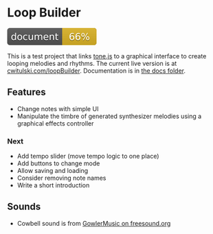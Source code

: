# Loop Builder

![Documentation coverage](./dist/docs/badge.svg)

This is a test project that links [tone.js](https://tonejs.github.io) to a graphical interface to create looping melodies and rhythms. The current live version is at [cwitulski.com/loopBuilder](https://cwitulski.com/loopBuilder). Documentation is in [the docs folder](https://cwitulski.com/loopBuilder/docs).

## Features

* Change notes with simple UI
* Manipulate the timbre of generated synthesizer melodies using a graphical effects controller

### Next

* Add tempo slider (move tempo logic to one place)
* Add buttons to change mode
* Allow saving and loading
* Consider removing note names
* Write a short introduction

## Sounds

* Cowbell sound is from [GowlerMusic on freesound.org](https://freesound.org/people/GowlerMusic/sounds/364919/)
